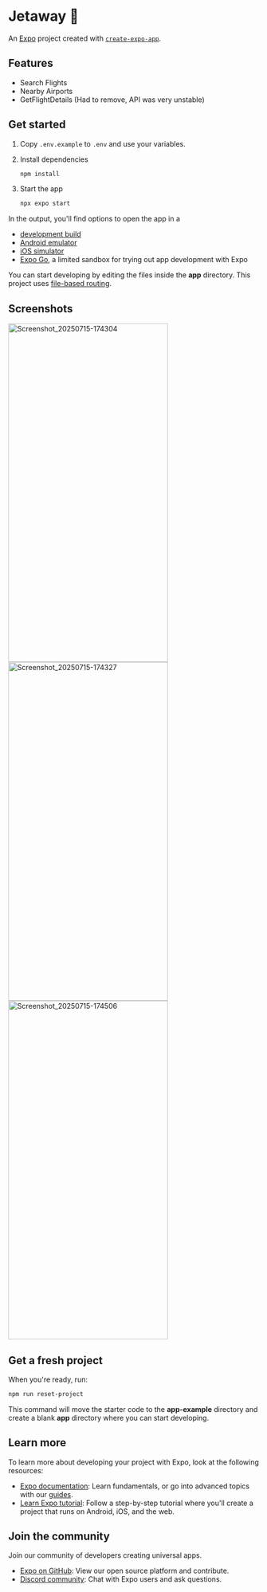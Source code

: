 # Jetaway 👋

An [Expo](https://expo.dev) project created with [`create-expo-app`](https://www.npmjs.com/package/create-expo-app).

## Features

-   Search Flights
-   Nearby Airports
-   GetFlightDetails (Had to remove, API was very unstable)

## Get started

1. Copy `.env.example` to `.env` and use your variables.

2. Install dependencies

    ```bash
    npm install
    ```

3. Start the app

    ```bash
    npx expo start
    ```

In the output, you'll find options to open the app in a

-   [development build](https://docs.expo.dev/develop/development-builds/introduction/)
-   [Android emulator](https://docs.expo.dev/workflow/android-studio-emulator/)
-   [iOS simulator](https://docs.expo.dev/workflow/ios-simulator/)
-   [Expo Go](https://expo.dev/go), a limited sandbox for trying out app development with Expo

You can start developing by editing the files inside the **app** directory. This project uses [file-based routing](https://docs.expo.dev/router/introduction).

## Screenshots

<img width="320" height="680" alt="Screenshot_20250715-174304" src="https://github.com/user-attachments/assets/34b03b70-3060-4500-ae87-d4f257dc1d19" />
<img width="320" height="680" alt="Screenshot_20250715-174327" src="https://github.com/user-attachments/assets/4cc859e8-fdd8-45d1-9be5-0e9edd844821" />
<img width="320" height="680" alt="Screenshot_20250715-174506" src="https://github.com/user-attachments/assets/ff652fd6-09bf-4b76-b24d-ef8a57265462" />

## Get a fresh project

When you're ready, run:

```bash
npm run reset-project
```

This command will move the starter code to the **app-example** directory and create a blank **app** directory where you can start developing.

## Learn more

To learn more about developing your project with Expo, look at the following resources:

-   [Expo documentation](https://docs.expo.dev/): Learn fundamentals, or go into advanced topics with our [guides](https://docs.expo.dev/guides).
-   [Learn Expo tutorial](https://docs.expo.dev/tutorial/introduction/): Follow a step-by-step tutorial where you'll create a project that runs on Android, iOS, and the web.

## Join the community

Join our community of developers creating universal apps.

-   [Expo on GitHub](https://github.com/expo/expo): View our open source platform and contribute.
-   [Discord community](https://chat.expo.dev): Chat with Expo users and ask questions.
